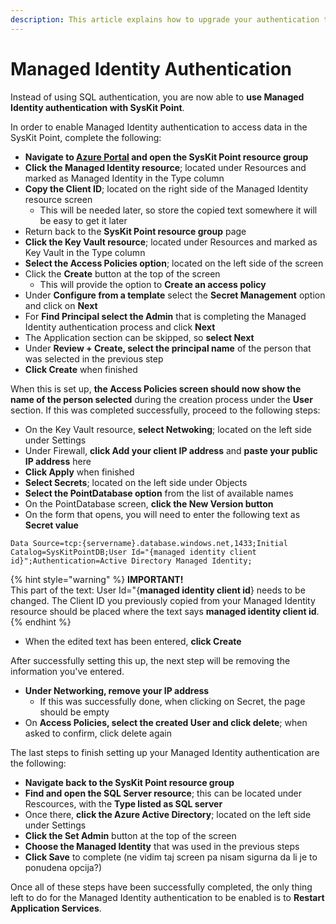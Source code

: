 ```yaml
---
description: This article explains how to upgrade your authentication to Managed Identity. 
---
```


# Managed Identity Authentication

Instead of using SQL authentication, you are now able to **use Managed Identity authentication with SysKit Point**.

In order to enable Managed Identity authentication to access data in the SysKit Point, complete the following:

* **Navigate to [Azure Portal](https://portal.azure.com/) and open the SysKit Point resource group**
* **Click the Managed Identity resource**; located under Resources and marked as Managed Identity in the Type column
* **Copy the Client ID**; located on the right side of the Managed Identity resource screen 
   * This will be needed later, so store the copied text somewhere it will be easy to get it later
* Return back to the **SysKit Point resource group** page
* **Click the Key Vault resource**; located under Resources and marked as Key Vault in the Type column
* **Select the Access Policies option**; located on the left side of the screen
* Click the **Create** button at the top of the screen
  * This will provide the option to **Create an access policy**
* Under **Configure from a template** select the **Secret Management** option and click on **Next**
* For **Find Principal select the Admin** that is completing the Managed Identity authentication process and click **Next**
* The Application section can be skipped, so **select Next**
* Under **Review + Create, select the principal name** of the person that was selected in the previous step
* **Click Create** when finished

When this is set up, **the Access Policies screen should now show the name of the person selected** during the creation process under the **User** section. If this was completed successfully, proceed to the following steps:

* On the Key Vault resource, **select Netwoking**; located on the left side under Settings
* Under Firewall, **click Add your client IP address** and **paste your public IP address** here
* **Click Apply** when finished
* **Select Secrets**; located on the left side under Objects
* **Select the PointDatabase option** from the list of available names
* On the PointDatabase screen, **click the New Version button**
* On the form that opens, you will need to enter the following text as **Secret value**

 `Data Source=tcp:{servername}.database.windows.net,1433;Initial Catalog=SysKitPointDB;User Id="{managed identity client id}";Authentication=Active Directory Managed Identity;`

{% hint style="warning" %}
**IMPORTANT!**  
This part of the text: User Id="{**managed identity client id**} needs to be changed. The Client ID you previously copied from your Managed Identity resource should be placed where the text says **managed identity client id**. 
{% endhint %}

* When the edited text has been entered, **click Create**

After successfully setting this up, the next step will be removing the information you've entered. 
* **Under Networking, remove your IP address**
  * If this was successfully done, when clicking on Secret, the page should be empty
* On **Access Policies, select the created User and click delete**; when asked to confirm, click delete again

The last steps to finish setting up your Managed Identity authentication are the following:

* **Navigate back to the SysKit Point resource group**
* **Find and open the SQL Server resource**; this can be located under Rescources, with the **Type listed as SQL server**
* Once there, **click the Azure Active Directory**; located on the left side under Settings
* **Click the Set Admin** button at the top of the screen
* **Choose the Managed Identity** that was used in the previous steps
* **Click Save** to complete (ne vidim taj screen pa nisam sigurna da li je to ponudena opcija?)

Once all of these steps have been successfully completed, the only thing left to do for the Managed Identity authentication to be enabled is to **Restart Application Services**. 